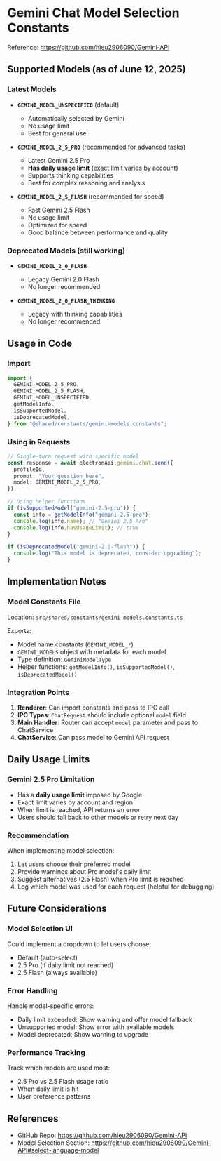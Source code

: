 # Gemini Chat Model Selection Constants

Reference: https://github.com/hieu2906090/Gemini-API

## Supported Models (as of June 12, 2025)

### Latest Models

- **`GEMINI_MODEL_UNSPECIFIED`** (default)

  - Automatically selected by Gemini
  - No usage limit
  - Best for general use

- **`GEMINI_MODEL_2_5_PRO`** (recommended for advanced tasks)

  - Latest Gemini 2.5 Pro
  - **Has daily usage limit** (exact limit varies by account)
  - Supports thinking capabilities
  - Best for complex reasoning and analysis

- **`GEMINI_MODEL_2_5_FLASH`** (recommended for speed)
  - Fast Gemini 2.5 Flash
  - No usage limit
  - Optimized for speed
  - Good balance between performance and quality

### Deprecated Models (still working)

- **`GEMINI_MODEL_2_0_FLASH`**

  - Legacy Gemini 2.0 Flash
  - No longer recommended

- **`GEMINI_MODEL_2_0_FLASH_THINKING`**
  - Legacy with thinking capabilities
  - No longer recommended

## Usage in Code

### Import

```typescript
import {
  GEMINI_MODEL_2_5_PRO,
  GEMINI_MODEL_2_5_FLASH,
  GEMINI_MODEL_UNSPECIFIED,
  getModelInfo,
  isSupportedModel,
  isDeprecatedModel,
} from "@shared/constants/gemini-models.constants";
```

### Using in Requests

```typescript
// Single-turn request with specific model
const response = await electronApi.gemini.chat.send({
  profileId,
  prompt: "Your question here",
  model: GEMINI_MODEL_2_5_PRO,
});

// Using helper functions
if (isSupportedModel("gemini-2.5-pro")) {
  const info = getModelInfo("gemini-2.5-pro");
  console.log(info.name); // "Gemini 2.5 Pro"
  console.log(info.hasUsageLimit); // true
}

if (isDeprecatedModel("gemini-2.0-flash")) {
  console.log("This model is deprecated, consider upgrading");
}
```

## Implementation Notes

### Model Constants File

Location: `src/shared/constants/gemini-models.constants.ts`

Exports:

- Model name constants (`GEMINI_MODEL_*`)
- `GEMINI_MODELS` object with metadata for each model
- Type definition: `GeminiModelType`
- Helper functions: `getModelInfo()`, `isSupportedModel()`, `isDeprecatedModel()`

### Integration Points

1. **Renderer**: Can import constants and pass to IPC call
2. **IPC Types**: `ChatRequest` should include optional `model` field
3. **Main Handler**: Router can accept `model` parameter and pass to ChatService
4. **ChatService**: Can pass model to Gemini API request

## Daily Usage Limits

### Gemini 2.5 Pro Limitation

- Has a **daily usage limit** imposed by Google
- Exact limit varies by account and region
- When limit is reached, API returns an error
- Users should fall back to other models or retry next day

### Recommendation

When implementing model selection:

1. Let users choose their preferred model
2. Provide warnings about Pro model's daily limit
3. Suggest alternatives (2.5 Flash) when Pro limit is reached
4. Log which model was used for each request (helpful for debugging)

## Future Considerations

### Model Selection UI

Could implement a dropdown to let users choose:

- Default (auto-select)
- 2.5 Pro (if daily limit not reached)
- 2.5 Flash (always available)

### Error Handling

Handle model-specific errors:

- Daily limit exceeded: Show warning and offer model fallback
- Unsupported model: Show error with available models
- Model deprecated: Show warning to upgrade

### Performance Tracking

Track which models are used most:

- 2.5 Pro vs 2.5 Flash usage ratio
- When daily limit is hit
- User preference patterns

## References

- GitHub Repo: https://github.com/hieu2906090/Gemini-API
- Model Selection Section: https://github.com/hieu2906090/Gemini-API#select-language-model
